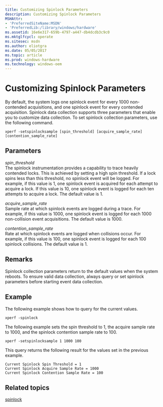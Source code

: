 ```yaml
---
title: Customizing Spinlock Parameters
description: Customizing Spinlock Parameters
MSHAttr:
- 'PreferredSiteName:MSDN'
- 'PreferredLib:/library/windows/hardware'
ms.assetid: 16e6e317-659b-4797-a447-db4dcdb3c9c0
ms.mktglfcycl: operate
ms.sitesec: msdn
ms.author: eliotgra
ms.date: 05/05/2017
ms.topic: article
ms.prod: windows-hardware
ms.technology: windows-oem
---
```


# Customizing Spinlock Parameters


By default, the system logs one spinlock event for every 1000 non-contended acquisitions, and one spinlock event for every contended acquisition. Spinlock data collection supports three parameters that enable you to customize data collection. To set spinlock collection parameters, use the following command.

```
xperf -setspinlocksample [spin_threshold] [acquire_sample_rate] [contention_sample_rate]
```

## Parameters


<a href="" id="spin-threshold"></a>*spin\_threshold*  
The spinlock instrumentation provides a capability to trace heavily contended locks. This is achieved by setting a high spin threshold. If a lock spins less than this threshold, no spinlock event will be logged. For example, if this value is 1, one spinlock event is acquired for each attempt to acquire a lock. If this value is 10, one spinlock event is logged for each ten attempts to acquire a lock. The default value is 1.

<a href="" id="acquire-sample-rate"></a>*acquire\_sample\_rate*  
Sample rate at which spinlock events are logged during a trace. For example, if this value is 1000, one spinlock event is logged for each 1000 non-collision event acquisitions. The default value is 1000.

<a href="" id="contention-sample-rate"></a>*contention\_sample\_rate*  
Rate at which spinlock events are logged when collisions occur. For example, if this value is 100, one spinlock event is logged for each 100 spinlock collisions. The default value is 1.

## Remarks


Spinlock collection parameters return to the default values when the system reboots. To ensure valid data collection, always query or set spinlock parameters before starting event data collection.

## Example


The following example shows how to query for the current values.

```
xperf -spinlock
```

The following example sets the spin threshold to 1, the acquire sample rate to 1000, and the spinlock contention sample rate to 100.

```
xperf -setspinlocksample 1 1000 100
```

This query returns the following result for the values set in the previous example.

```
Current Spinlock Spin Threshold = 1
Current Spinlock Acquire Sample Rate = 1000
Current Spinlock Contention Sample Rate = 100
```

## Related topics


[spinlock](spinlock.md)

 

 







